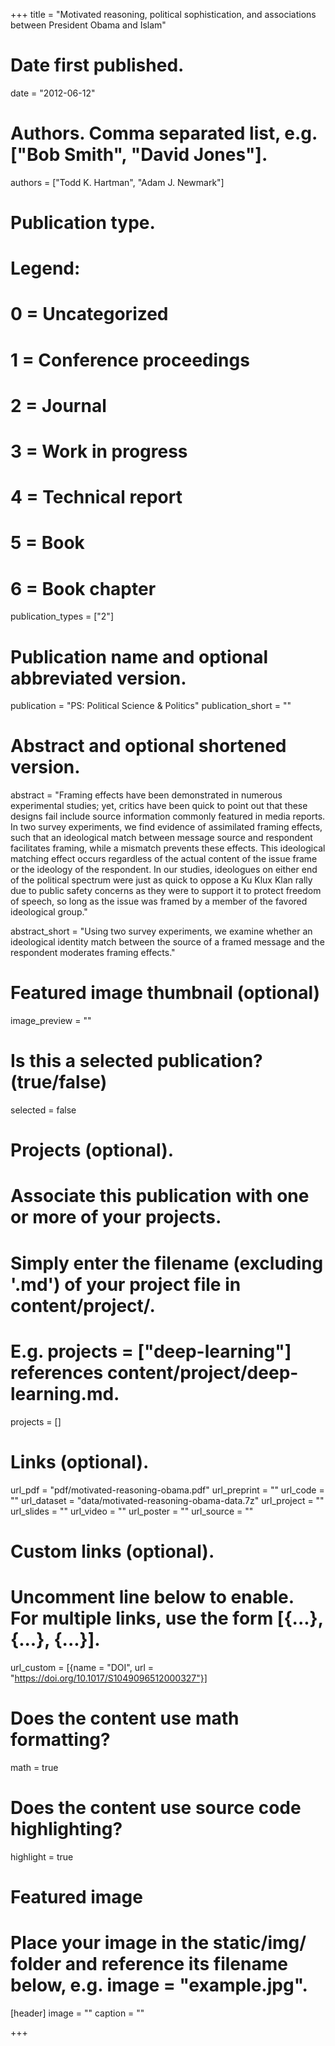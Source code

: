 +++ title = "Motivated reasoning, political sophistication, and associations between President Obama and Islam"

# Date first published.
date = "2012-06-12"

# Authors. Comma separated list, e.g. ["Bob Smith", "David Jones"].
authors = ["Todd K. Hartman", "Adam J. Newmark"]

# Publication type.
# Legend:
# 0 = Uncategorized
# 1 = Conference proceedings
# 2 = Journal
# 3 = Work in progress
# 4 = Technical report
# 5 = Book
# 6 = Book chapter
publication_types = ["2"]

# Publication name and optional abbreviated version.
publication = "PS: Political Science & Politics"
publication_short = ""

# Abstract and optional shortened version.
abstract = "Framing effects have been demonstrated in numerous experimental studies; yet, critics have been quick to point out that these designs fail include source information commonly featured in media reports. In two survey experiments, we find evidence of assimilated framing effects, such that an ideological match between message source and respondent facilitates framing, while a mismatch prevents these effects. This ideological matching effect occurs regardless of the actual content of the issue frame or the ideology of the respondent. In our studies, ideologues on either end of the political spectrum were just as quick to oppose a Ku Klux Klan rally due to public safety concerns as they were to support it to protect freedom of speech, so long as the issue was framed by a member of the favored ideological group."

abstract_short = "Using two survey experiments, we examine whether an ideological identity match between the source of a framed message and the respondent moderates framing effects."

# Featured image thumbnail (optional)
image_preview = ""

# Is this a selected publication? (true/false)
selected = false

# Projects (optional).
# Associate this publication with one or more of your projects.
# Simply enter the filename (excluding '.md') of your project file in content/project/.
# E.g. projects = ["deep-learning"] references content/project/deep-learning.md.
projects = []

# Links (optional).
url_pdf = "pdf/motivated-reasoning-obama.pdf" 
url_preprint = "" 
url_code = "" 
url_dataset = "data/motivated-reasoning-obama-data.7z" 
url_project = "" 
url_slides = "" 
url_video = "" 
url_poster = ""
url_source = ""

# Custom links (optional).
# Uncomment line below to enable. For multiple links, use the form [{...}, {...}, {...}].
url_custom = [{name = "DOI", url = "https://doi.org/10.1017/S1049096512000327"}]

# Does the content use math formatting?
math = true

# Does the content use source code highlighting?
highlight = true

# Featured image
# Place your image in the static/img/ folder and reference its filename below, e.g. image = "example.jpg".
[header] image = "" 
caption = ""

+++
